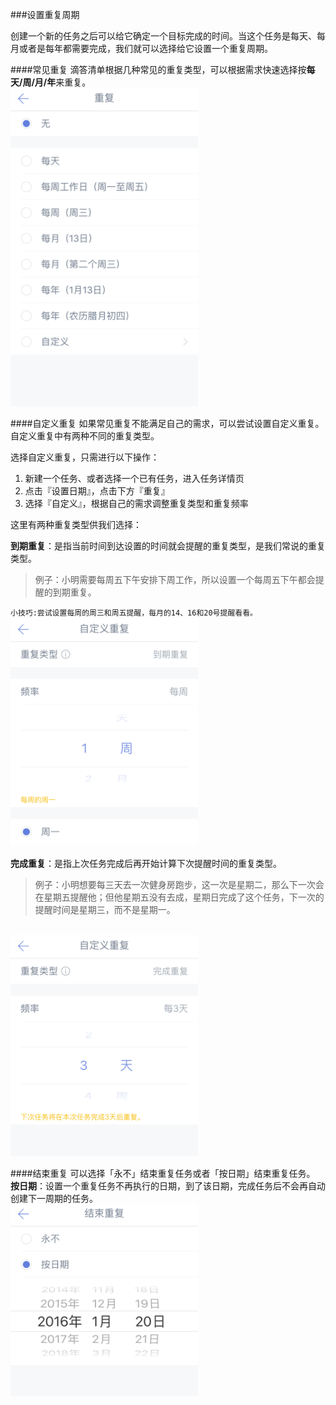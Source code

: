 ###设置重复周期

创建一个新的任务之后可以给它确定一个目标完成的时间。当这个任务是每天、每月或者是每年都需要完成，我们就可以选择给它设置一个重复周期。


####常见重复
滴答清单根据几种常见的重复类型，可以根据需求快速选择按**每天/周/月/年**来重复。
<br ><img src="../images/images_ios2.6/image42211.PNG" title="常见重复" width="300" />

####自定义重复
如果常见重复不能满足自己的需求，可以尝试设置自定义重复。
自定义重复中有两种不同的重复类型。

选择自定义重复，只需进行以下操作：
1. 新建一个任务、或者选择一个已有任务，进入任务详情页
2. 点击『设置日期』，点击下方『重复』
4. 选择『自定义』，根据自己的需求调整重复类型和重复频率

这里有两种重复类型供我们选择：


__到期重复__：是指当前时间到达设置的时间就会提醒的重复类型，是我们常说的重复类型。
>例子：小明需要每周五下午安排下周工作，所以设置一个每周五下午都会提醒的到期重复。

`小技巧:尝试设置每周的周三和周五提醒，每月的14、16和20号提醒看看。`
<br ><img src="../images/images_ios2.6/image42231.PNG" title="到期重复" width="300" />

__完成重复__：是指上次任务完成后再开始计算下次提醒时间的重复类型。
>例子：小明想要每三天去一次健身房跑步，这一次是星期二，那么下一次会在星期五提醒他；但他星期五没有去成，星期日完成了这个任务，下一次的提醒时间是星期三，而不是星期一。

<br ><img src="../images/images_ios2.6/image42221.PNG" title="完成重复" width="300" />

####结束重复
可以选择「永不」结束重复任务或者「按日期」结束重复任务。
<br >**按日期**：设置一个重复任务不再执行的日期，到了该日期，完成任务后不会再自动创建下一周期的任务。
<br ><img src="../images/images_ios2.6/image42241.PNG" title="完成重复" width="300" />


